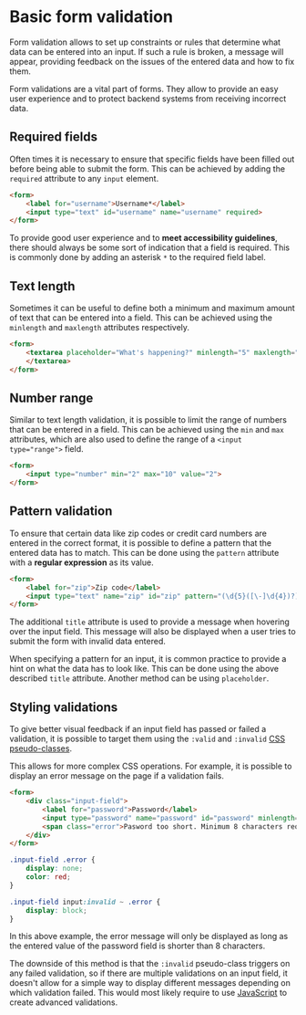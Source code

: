 # Basic form validation

Form validation allows to set up constraints or rules that determine what data can be entered into an input. If such a rule is broken, a message will appear, providing feedback on the issues of the entered data and how to fix them.

Form validations are a vital part of forms. They allow to provide an easy user experience and to protect backend systems from receiving incorrect data.

## Required fields

Often times it is necessary to ensure that specific fields have been filled out before being able to submit the form. This can be achieved by adding the `required` attribute to any `input` element.

```html
<form>
	<label for="username">Username*</label>
	<input type="text" id="username" name="username" required>
</form>
```

To provide good user experience and to **meet accessibility guidelines**, there should always be some sort of indication that a field is required. This is commonly done by adding an asterisk `*` to the required field label.

## Text length

Sometimes it can be useful to define both a minimum and maximum amount of text that can be entered into a field. This can be achieved using the `minlength` and `maxlength` attributes respectively.

```html
<form>
	<textarea placeholder="What's happening?" minlength="5" maxlength="25">
	</textarea>
</form>
```

## Number range

Similar to text length validation, it is possible to limit the range of numbers that can be entered in a field. This can be achieved using the `min` and `max` attributes, which are also used to define the range of a `<input type="range">` field.

```html
<form>
	<input type="number" min="2" max="10" value="2">
</form>
```

## Pattern validation

To ensure that certain data like zip codes or credit card numbers are entered in the correct format, it is possible to define a pattern that the entered data has to match. This can be done using the `pattern` attribute with a **regular expression** as its value.

```html
<form>
	<label for="zip">Zip code</label>
	<input type="text" name="zip" id="zip" pattern="(\d{5}([\-]\d{4})?)" title="Please enter a valid zip code. Example: 65251">
</form>
```

The additional `title` attribute is used to provide a message when hovering over the input field. This message will also be displayed when a user tries to submit the form with invalid data entered.

When specifying a pattern for an input, it is common practice to provide a hint on what the data has to look like. This can be done using the above described `title` attribute. Another method can be using `placeholder`.

## Styling validations

To give better visual feedback if an input field has passed or failed a validation, it is possible to target them using the `:valid` and `:invalid` [CSS pseudo-classes](../../css/css_advanced_selectors.md).

This allows for more complex CSS operations. For example, it is possible to display an error message on the page if a validation fails.

```html
<form>
	<div class="input-field">
		<label for="password">Password</label>
		<input type="password" name="password" id="password" minlength="8">
		<span class="error">Pasword too short. Minimum 8 characters required.</span>
	</div>
</form>
```

```css
.input-field .error {
	display: none;
	color: red;
}

.input-field input:invalid ~ .error {
	display: block;
}
```

In this above example, the error message will only be displayed as long as the entered value of the password field is shorter than 8 characters.

The downside of this method is that the `:invalid` pseudo-class triggers on any failed validation, so if there are multiple validations on an input field, it doesn't allow for a simple way to display different messages depending on which validation failed. This would most likely require to use [JavaScript](../../javascript/basics/javascript.md) to create advanced validations.